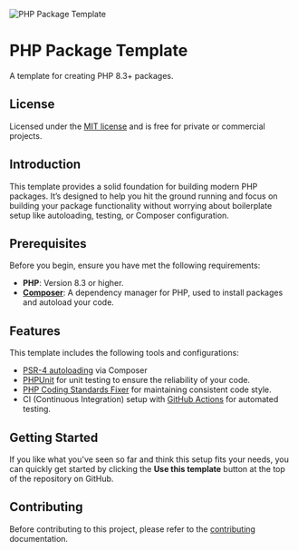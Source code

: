 ![PHP Package Template](https://raw.githubusercontent.com/andrewdyer/andrewdyer/refs/heads/main/assets/images/covers/php-package-template.png)

# PHP Package Template

A template for creating PHP 8.3+ packages.

## License

Licensed under the [MIT license](https://opensource.org/licenses/MIT) and is free for private or commercial projects.

## Introduction

This template provides a solid foundation for building modern PHP packages. It’s designed to help you hit the ground running and focus on building your package functionality without worrying about boilerplate setup like autoloading, testing, or Composer configuration.

## Prerequisites

Before you begin, ensure you have met the following requirements:

- **PHP**: Version 8.3 or higher.
- **[Composer](https://getcomposer.org)**: A dependency manager for PHP, used to install packages and autoload your code.

## Features

This template includes the following tools and configurations:

- [PSR-4 autoloading](https://www.php-fig.org/psr/psr-4/) via Composer
- [PHPUnit](https://phpunit.de/) for unit testing to ensure the reliability of your code.
- [PHP Coding Standards Fixer](https://cs.symfony.com/) for maintaining consistent code style.
- CI (Continuous Integration) setup with [GitHub Actions](https://github.com/features/actions) for automated testing.

## Getting Started

If you like what you've seen so far and think this setup fits your needs, you can quickly get started by clicking the **Use this template** button at the top of the repository on GitHub.

## Contributing

Before contributing to this project, please refer to the [contributing](./CONTRIBUTING.md) documentation.
